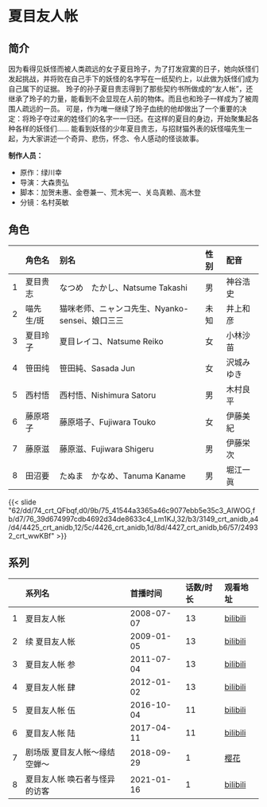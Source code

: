 # 夏目友人帐


## 简介

因为看得见妖怪而被人类疏远的女子夏目玲子，为了打发寂寞的日子，她向妖怪们发起挑战，并将败在自己手下的妖怪的名字写在一纸契约上，以此做为妖怪们成为自己属下的证据。
玲子的孙子夏目贵志得到了那些契约书所做成的“友人帐”，还继承了玲子的力量，能看到不会显现在人前的物体。而且也和玲子一样成为了被周围人疏远的一员。
可是，作为唯一继续了玲子血统的他却做出了一个重要的决定：将玲子夺过来的姓怪们的名字一一归还。在这样的夏目的身边，开始聚集起各种各样的妖怪们……
能看到妖怪的少年夏目贵志，与招财猫外表的妖怪喵先生一起，为大家讲述一个奇异、悲伤，怀念、令人感动的怪谈故事。

**制作人员：**
- 原作：绿川幸
- 导演：大森贵弘
- 脚本：加贺未惠、金卷兼一、荒木宪一、关岛真赖、高木登
- 分镜：名村英敏

## 角色

|     |   角色名   |   别名  | 性别 |  配音  |
|:--- |:------  |:----      |:---  |:--   |
| 1 | 夏目贵志 | なつめ　たかし、Natsume Takashi | 男 | 神谷浩史 |
| 2 | 喵先生/斑 | 猫咪老师、ニャンコ先生、Nyanko-sensei、娘口三三 | 未知 | 井上和彦 |
| 3 | 夏目玲子 | 夏目レイコ、Natsume Reiko | 女 | 小林沙苗 |
| 4 | 笹田纯 | 笹田純、Sasada Jun | 女 | 沢城みゆき |
| 5 | 西村悟 | 西村悟、Nishimura Satoru | 男 | 木村良平 |
| 6 | 藤原塔子 | 藤原塔子、Fujiwara Touko | 女 | 伊藤美紀 |
| 7 | 藤原滋 | 藤原滋、Fujiwara Shigeru | 男 | 伊藤栄次 |
| 8 | 田沼要 | たぬま　かなめ、Tanuma Kaname | 男 | 堀江一眞 |

{{< slide "62/dd/74_crt_QFbqf,d0/9b/75_41544a3365a46c9077ebb5e35c3_AIWOG,fb/d7/76_39d674997cdb4692d34de8633c4_Lm1KJ,32/b3/3149_crt_anidb,a4/d4/4425_crt_anidb,12/5c/4426_crt_anidb,1d/8d/4427_crt_anidb,b6/57/24932_crt_wwKBf" >}}

## 系列

|     |   系列名   |   首播时间  | 话数/时长  | 观看地址 |
|:---  |:------    |:----      |:---       |:---  |
| 1 | 夏目友人帐 | 2008-07-07 | 13 | [bilibili](https://www.bilibili.com/bangumi/play/ep30134)  |
| 2 | 续 夏目友人帐 | 2009-01-05 | 13 | [bilibili](https://www.bilibili.com/bangumi/play/ss1661)  |
| 3 | 夏目友人帐 参 | 2011-07-04 | 13 | [bilibili](https://www.bilibili.com/bangumi/play/ss1662?)  |
| 4 | 夏目友人帐 肆 | 2012-01-02 | 13 | [bilibili](https://www.bilibili.com/bangumi/play/ss1663)  |
| 5 | 夏目友人帐 伍 | 2016-10-04 | 11 | [bilibili](https://www.bilibili.com/bangumi/play/ss5550)  |
| 6 | 夏目友人帐 陆 | 2017-04-11 | 11 | [bilibili](https://www.bilibili.com/bangumi/play/ss5977)  |
| 7 | 剧场版 夏目友人帐～缘结空蝉～ | 2018-09-29 | 1 | [樱花](https://www.cykz.net/vodplay/xiamuyourenzhangyuanjiekongchanjuchangban-1-1/)  |
| 8 | 夏目友人帐 唤石者与怪异的访客 | 2021-01-16 | 1 | [bilibili](https://www.bilibili.com/bangumi/play/ss38627)  |



